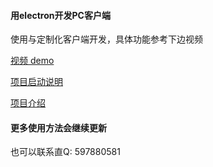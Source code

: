 #### 用electron开发PC客户端

使用与定制化客户端开发，具体功能参考下边视频

[视频 demo](https://www.bilibili.com/video/BV1Ny4y1Y7EU/)

[项目启动说明](./docs/项目启动说明.md)

[项目介绍](./docs/项目简介.md)


#### 更多使用方法会继续更新


也可以联系直Q: 597880581